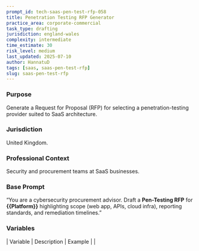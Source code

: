 ```yaml
---
prompt_id: tech-saas-pen-test-rfp-058
title: Penetration Testing RFP Generator
practice_area: corporate-commercial
task_type: drafting
jurisdiction: england-wales
complexity: intermediate
time_estimate: 30
risk_level: medium
last_updated: 2025-07-10
author: HannatuD
tags: [saas, saas-pen-test-rfp]
slug: saas-pen-test-rfp
---
```


### Purpose  
Generate a Request for Proposal (RFP) for selecting a penetration-testing provider suited to SaaS architecture.

### Jurisdiction  
United Kingdom.

### Professional Context  
Security and procurement teams at SaaS businesses.

### Base Prompt  
“You are a cybersecurity procurement advisor. Draft a **Pen-Testing RFP** for **\{\{Platform\}\}** highlighting scope (web app, APIs, cloud infra), reporting standards, and remediation timelines.”

### Variables  
| Variable | Description | Example |
|
